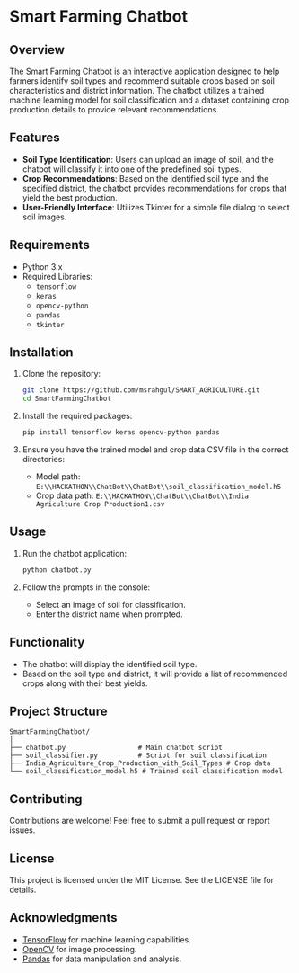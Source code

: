 # Smart Farming Chatbot

## Overview
The Smart Farming Chatbot is an interactive application designed to help farmers identify soil types and recommend suitable crops based on soil characteristics and district information. The chatbot utilizes a trained machine learning model for soil classification and a dataset containing crop production details to provide relevant recommendations.

## Features
- **Soil Type Identification**: Users can upload an image of soil, and the chatbot will classify it into one of the predefined soil types.
- **Crop Recommendations**: Based on the identified soil type and the specified district, the chatbot provides recommendations for crops that yield the best production.
- **User-Friendly Interface**: Utilizes Tkinter for a simple file dialog to select soil images.

## Requirements
- Python 3.x
- Required Libraries:
  - `tensorflow`
  - `keras`
  - `opencv-python`
  - `pandas`
  - `tkinter`

## Installation
1. Clone the repository:
   ```bash
   git clone https://github.com/msrahgul/SMART_AGRICULTURE.git
   cd SmartFarmingChatbot
   ```

2. Install the required packages:
   ```bash
   pip install tensorflow keras opencv-python pandas
   ```

3. Ensure you have the trained model and crop data CSV file in the correct directories:
   - Model path: `E:\\HACKATHON\\ChatBot\\ChatBot\\soil_classification_model.h5`
   - Crop data path: `E:\\HACKATHON\\ChatBot\\ChatBot\\India Agriculture Crop Production1.csv`

## Usage
1. Run the chatbot application:
   ```bash
   python chatbot.py
   ```

2. Follow the prompts in the console:
   - Select an image of soil for classification.
   - Enter the district name when prompted.

## Functionality
- The chatbot will display the identified soil type.
- Based on the soil type and district, it will provide a list of recommended crops along with their best yields.

## Project Structure
```
SmartFarmingChatbot/
│
├── chatbot.py                  # Main chatbot script
├── soil_classifier.py          # Script for soil classification
├── India_Agriculture_Crop_Production_with_Soil_Types # Crop data
└── soil_classification_model.h5 # Trained soil classification model
```

## Contributing
Contributions are welcome! Feel free to submit a pull request or report issues.

## License
This project is licensed under the MIT License. See the LICENSE file for details.

## Acknowledgments
- [TensorFlow](https://www.tensorflow.org/) for machine learning capabilities.
- [OpenCV](https://opencv.org/) for image processing.
- [Pandas](https://pandas.pydata.org/) for data manipulation and analysis.
```

